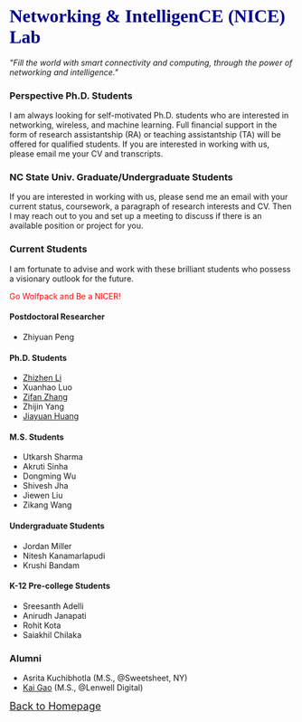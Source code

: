 <!-- [<u><font size='4'>ABOUT</font></u>](#j1) &emsp;[<u><font size='4'>NEWS</font></u>](https://yuchen-sh.github.io/News) &emsp;[<u><font size='4'>COURSEWORK</font></u>](https://yuchen-sh.github.io/Coursework) &emsp;[<u><font size='4'>EXPERIENCES</font></u>](https://yuchen-sh.github.io/EXPERIENCES) &emsp;[<u><font size='4'>PUBLICATIONS</font></u>](https://yuchen-sh.github.io/Recent-Publications/) &emsp; [<u><font size='4'>PROJECTS</font></u>](https://yuchen-sh.github.io/Projects/) &emsp; [<u><font size='4'>AWARDS</font></u>](https://yuchen-sh.github.io/AWARDS) &emsp; [<u><font size='4'>SERVICES & SKILLS</font></u>](https://yuchen-sh.github.io/SERVICES-SKILLS) -->


<!-- <table border="0" align="center">
     <tr>
          <td width="60%">
            <h1><font face="Times" size='5' color='darkblue'>YUCHEN LIU</font></h1>
            <p><b>Assistant Professor, North Carolina State University</font></b></p>
            <p><b>School of Electrical and Computer Engineering</b></p>  
            <p><b>Email: yuchen.liu at ncsu.edu, yuchen.liu.sn at gmail.com</b></p>
            <p><b><i>"Think deeply, think more."</i></b></p>
          </td>
          <td width="40%">
            <head>   
            <style>   
               #img1{transform:rotate(0deg);}
            </style>
            </head>
            <div align=center>
            <img id="img1" src="/Yuchen_1.png" width="90%" height="90%">
            </div>
          </td>
     </tr>
</table> -->

## <span id="j1"><font color='darkblue' face="Georgia" size='6'>Networking & IntelligenCE (NICE) Lab </font></span> <!--<br/> (NICE) Lab</font></span>-->
<!-- ## I am currently on the academic job market. -->

<!-- <i><span id="j1"><font color='' face="Georgia" size='4'> "Fill the world with smart connectivity, through the power of networking and intelligence."</font></span></i> -->
*"Fill the world with smart connectivity and computing, through the power of networking and intelligence."*

### Perspective Ph.D. Students

I am always looking for self-motivated Ph.D. students who are interested in networking, wireless, and machine learning. Full financial support in the form of research assistantship (RA) or teaching assistantship (TA) will be offered for qualified students. If you are interested in working with us, please email me your CV and transcripts.

### NC State Univ. Graduate/Undergraduate Students

If you are interested in working with us, please send me an email with your current status, coursework, a paragraph of research interests and CV. Then I may reach out to you and set up a meeting to discuss if there is an available position or project for you.


### Current Students

I am fortunate to advise and work with these brilliant students who possess a visionary outlook for the future. 

<font color='red'>Go Wolfpack and Be a NICER!</font>

#### Postdoctoral Researcher
* Zhiyuan Peng

#### Ph.D. Students
* [Zhizhen Li](https://www.linkedin.com/in/zhizhen-li-6367521b3/) <!-- (Fall 2022-; M.S. in Georgia Institute of Technology) -->
* Xuanhao Luo
* [Zifan Zhang](https://zifanzhang.com/)
* Zhijin Yang
* [Jiayuan Huang](https://www.linkedin.com/in/jiayuan-huang-5b1548249/)
<!--* Zhiyuan Peng (co-advised with Dr. DK Xu)-->

#### M.S. Students
* Utkarsh Sharma
* Akruti Sinha
* Dongming Wu
* Shivesh Jha
* Jiewen Liu
* Zikang Wang

#### Undergraduate Students
* Jordan Miller
* Nitesh Kanamarlapudi
* Krushi Bandam

#### K-12 Pre-college Students
* Sreesanth Adelli
* Anirudh Janapati
* Rohit Kota
* Saiakhil Chilaka

### Alumni
* Asrita Kuchibhotla (M.S., @Sweetsheet, NY)
* [Kai Gao](https://www.linkedin.com/in/kai-gao-30292321a/) (M.S., @Lenwell Digital)


<!-- (Under construction.) -->


[<u><font size='4'>Back to Homepage</font></u>](https://yuchen-sh.github.io)


